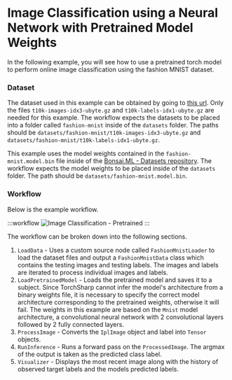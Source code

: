# Image Classification using a Neural Network with Pretrained Model Weights

In the following example, you will see how to use a pretrained torch model to perform online image classification using the fashion MNIST dataset.

### Dataset

The dataset used in this example can be obtained by going to [this url](https://github.com/zalandoresearch/fashion-mnist?tab=readme-ov-file#get-the-data). Only the files `t10k-images-idx3-ubyte.gz` and `t10k-labels-idx1-ubyte.gz` are needed for this example. The workflow expects the datasets to be placed into a folder called `fashion-mnist` inside of the `datasets` folder. The paths should be `datasets/fashion-mnist/t10k-images-idx3-ubyte.gz` and `datasets/fashion-mnist/t10k-labels-idx1-ubyte.gz`.

This example uses the model weights contained in the `fashion-mnist.model.bin` file inside of the [Bonsai.ML - Datasets repository](https://doi.org/10.5281/zenodo.10629221). The workflow expects the model weights to be placed inside of the `datasets` folder. The path should be `datasets/fashion-mnist.model.bin`.

### Workflow

Below is the example workflow.

:::workflow
![Image Classification - Pretrained](NeuralNetsPretrainedModel.bonsai)
:::

The workflow can be broken down into the following sections.
1. `LoadData` - Uses a custom source node called `FashionMnistLoader` to load the dataset files and output a `FashionMnistData` class which contains the testing images and testing labels. The images and labels are iterated to process individual images and labels.
2. `LoadPretrainedModel` - Loads the pretrained model and saves it to a subject. Since TorchSharp cannot infer the model's architecture from a binary weights file, it is necessary to specify the correct model architecture corresponding to the pretrained weights, otherwise it will fail. The weights in this example are based on the `Mnist` model architecture, a convolutional neural network with 2 convolutional layers followed by 2 fully connected layers.
3. `ProcessImage` - Converts the `IplImage` object and label into `Tensor` objects.
4. `RunInference` - Runs a forward pass on the `ProcessedImage`. The argmax of the output is taken as the predicted class label.
5. `Visualizer` - Displays the most recent image along with the history of observed target labels and the models predicted labels.